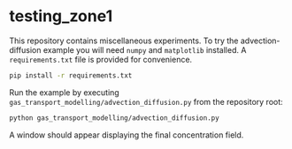 # testing_zone1

This repository contains miscellaneous experiments. To try the advection-diffusion example you will need `numpy` and `matplotlib` installed. A `requirements.txt` file is provided for convenience.

```bash
pip install -r requirements.txt
```

Run the example by executing `gas_transport_modelling/advection_diffusion.py` from the repository root:

```bash
python gas_transport_modelling/advection_diffusion.py
```

A window should appear displaying the final concentration field.
